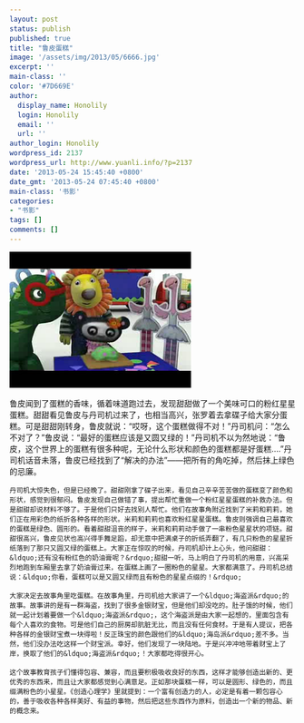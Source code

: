 ```yaml
---
layout: post
status: publish
published: true
title: "鲁皮蛋糕"
image: '/assets/img/2013/05/6666.jpg'
excerpt: ''
main-class: ''
color: '#7D669E'
author:
  display_name: Honolily
  login: Honolily
  email: ''
  url: ''
author_login: Honolily
wordpress_id: 2137
wordpress_url: http://www.yuanli.info/?p=2137
date: '2013-05-24 15:45:40 +0800'
date_gmt: '2013-05-24 07:45:40 +0800'
main-class: '书影'
categories:
- "书影"
tags: []
comments: []
---
```

![鲁皮蛋糕](/assets/img/2013/05/6666.jpg "6666")

鲁皮闻到了蛋糕的香味，循着味道跑过去，发现甜甜做了一个美味可口的粉红星星蛋糕。甜甜看见鲁皮与丹司机过来了，也相当高兴，张罗着去拿碟子给大家分蛋糕。可是甜甜刚转身，鲁皮就说：&ldquo;哎呀，这个蛋糕做得不对！&rdquo;丹司机问：&ldquo;怎么不对了？&rdquo;鲁皮说：&ldquo;最好的蛋糕应该是又圆又绿的！&rdquo;丹司机不以为然地说：&ldquo;鲁皮，这个世界上的蛋糕有很多种呢，无论什么形状和颜色的蛋糕都是好蛋糕&hellip;.&rdquo;丹司机话音未落，鲁皮已经找到了&ldquo;解决的办法&rdquo;&mdash;&mdash;把所有的角吃掉，然后抹上绿色的忌廉。

	丹司机大惊失色，但是已经晚了。甜甜刚拿了碟子出来，看见自己辛辛苦苦做的蛋糕变了颜色和形状，感觉到很郁闷。鲁皮发现自己做错了事，提出帮忙重做一个粉红星星蛋糕的补救办法。但是甜甜却说材料不够了。于是他们只好去找别人帮忙。他们在故事角附近找到了米莉和莉莉，她们正在用彩色的纸折各种各样的形状。米莉和莉莉也喜欢粉红星星蛋糕。鲁皮则强调自己最喜欢的蛋糕是绿色、圆形的。看着甜甜沮丧的样子，米莉和莉莉动手做了一串粉色星星状的项链。甜甜很高兴，鲁皮见状也高兴得手舞足蹈，却无意中把满桌子的折纸弄翻了，有几只粉色的星星折纸落到了那只又圆又绿的蛋糕上。大家正在惊叹的时候，丹司机却计上心头，他问甜甜：&ldquo;还有没有粉红色的奶油膏呢？&rdquo;甜甜一听，马上明白了丹司机的用意，兴高采烈地跑到车厢里去拿了奶油膏过来，在蛋糕上画了一圈粉色的星星。大家都满意了。丹司机总结说：&ldquo;你看，蛋糕可以是又圆又绿而且有粉色的星星点缀的！&rdquo;

	大家决定去故事角里吃蛋糕。在故事角里，丹司机给大家讲了一个&ldquo;海盗派&rdquo;的故事。故事讲的是有一群海盗，找到了很多金银财宝，但是他们却没吃的。肚子饿的时候，他们就一起计划着要做一个&ldquo;海盗派&rdquo;，这个海盗派是由大家一起想的，里面包含有每个人喜欢的食物。可是他们自己的厨房却肮脏无比，而且没有任何食材。于是有人提议，把各种各样的金银财宝煮一块得啦！反正珠宝的颜色跟他们的&ldquo;海岛派&rdquo;差不多。当然，他们没办法吃这样一个财宝派。幸好，他们发现了一块陆地。于是兴冲冲地带着财宝上了岸，换取了他们的&ldquo;海盗派&rdquo;！大家都吃得很开心。

	这个故事教育孩子们懂得包容、兼容，而且要积极吸收良好的东西，这样才能够创造出新的、更优秀的东西来，而且让大家都感觉到心满意足。正如那块蛋糕一样，可以是圆形、绿色的，而且缀满粉色的小星星。《创造心理学》里就提到：一个富有创造力的人，必定是有着一颗包容心的，善于吸收各种各样美好、有益的事物，然后把这些东西作为原料，创造出一个新的物品、新的概念来。

